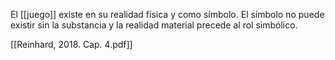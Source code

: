 El [[juego]] existe en su realidad física y como símbolo. El símbolo no puede existir sin la substancia y la realidad material precede al rol simbólico.

[[Reinhard, 2018. Cap. 4.pdf]]